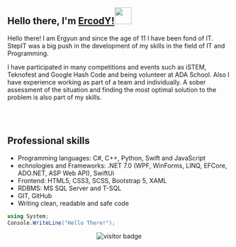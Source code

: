 ## Hello there, I'm [ErcodY!](https://github.com/ErCody)<img src="https://github.com/blackcater/blackcater/raw/main/images/Hi.gif" height="38" width="38" /></h1>
Hello there! I am Ergyun and since the age of 11 I have been fond of IT. StepIT was a big push in the development of my skills in the field of IT and Programming. 

I have participated in many competitions and events such as iSTEM, Teknofest and Google Hash Code and being volunteer at ADA School. Also I have experience working as part of a team and individually. A sober assessment of the situation and finding the most optimal solution to the problem is also part of my skills.

<br>
<br><h2>Professional skills</h2>
<ul>
   <li>Programming languages: C#, C++, Python, Swift and JavaScript</li>
   <li>echnologies and Frameworks:  .NET 7.0 (WPF, WinForms, LINQ, EFCore, ADO.NET, ASP Web API), SwiftUi</li>
   <li>Frontend: HTML5, CSS3, SCSS, Bootstrap 5, XAML</li>
   <li>RDBMS: MS SQL Server and T-SQL</li>
   <li>GIT, GitHub</li>
   <li>Writing clean, readable and safe code</li>
</ul>

```c#
using System;
Console.WriteLine("Hello There!");
```
<p  align="center">
  <img src="https://visitor-badge.glitch.me/badge?page_id=ErcodY.ErcodY" alt="visitor badge"/>
</p>
